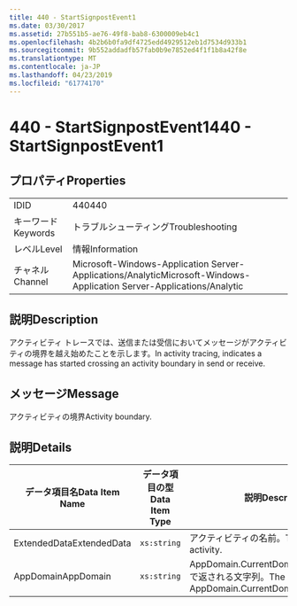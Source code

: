 ```yaml
---
title: 440 - StartSignpostEvent1
ms.date: 03/30/2017
ms.assetid: 27b551b5-ae76-49f8-bab8-6300009eb4c1
ms.openlocfilehash: 4b2b6b0fa9df4725edd4929512eb1d7534d933b1
ms.sourcegitcommit: 9b552addadfb57fab0b9e7852ed4f1f1b8a42f8e
ms.translationtype: MT
ms.contentlocale: ja-JP
ms.lasthandoff: 04/23/2019
ms.locfileid: "61774170"
---
```

# <a name="440---startsignpostevent1"></a><span data-ttu-id="7d8a2-102">440 - StartSignpostEvent1</span><span class="sxs-lookup"><span data-stu-id="7d8a2-102">440 - StartSignpostEvent1</span></span>
## <a name="properties"></a><span data-ttu-id="7d8a2-103">プロパティ</span><span class="sxs-lookup"><span data-stu-id="7d8a2-103">Properties</span></span>  
  
|||  
|-|-|  
|<span data-ttu-id="7d8a2-104">ID</span><span class="sxs-lookup"><span data-stu-id="7d8a2-104">ID</span></span>|<span data-ttu-id="7d8a2-105">440</span><span class="sxs-lookup"><span data-stu-id="7d8a2-105">440</span></span>|  
|<span data-ttu-id="7d8a2-106">キーワード</span><span class="sxs-lookup"><span data-stu-id="7d8a2-106">Keywords</span></span>|<span data-ttu-id="7d8a2-107">トラブルシューティング</span><span class="sxs-lookup"><span data-stu-id="7d8a2-107">Troubleshooting</span></span>|  
|<span data-ttu-id="7d8a2-108">レベル</span><span class="sxs-lookup"><span data-stu-id="7d8a2-108">Level</span></span>|<span data-ttu-id="7d8a2-109">情報</span><span class="sxs-lookup"><span data-stu-id="7d8a2-109">Information</span></span>|  
|<span data-ttu-id="7d8a2-110">チャネル</span><span class="sxs-lookup"><span data-stu-id="7d8a2-110">Channel</span></span>|<span data-ttu-id="7d8a2-111">Microsoft-Windows-Application Server-Applications/Analytic</span><span class="sxs-lookup"><span data-stu-id="7d8a2-111">Microsoft-Windows-Application Server-Applications/Analytic</span></span>|  
  
## <a name="description"></a><span data-ttu-id="7d8a2-112">説明</span><span class="sxs-lookup"><span data-stu-id="7d8a2-112">Description</span></span>  
 <span data-ttu-id="7d8a2-113">アクティビティ トレースでは、送信または受信においてメッセージがアクティビティの境界を越え始めたことを示します。</span><span class="sxs-lookup"><span data-stu-id="7d8a2-113">In activity tracing, indicates a message has started crossing an activity boundary in send or receive.</span></span>  
  
## <a name="message"></a><span data-ttu-id="7d8a2-114">メッセージ</span><span class="sxs-lookup"><span data-stu-id="7d8a2-114">Message</span></span>  
 <span data-ttu-id="7d8a2-115">アクティビティの境界</span><span class="sxs-lookup"><span data-stu-id="7d8a2-115">Activity boundary.</span></span>  
  
## <a name="details"></a><span data-ttu-id="7d8a2-116">説明</span><span class="sxs-lookup"><span data-stu-id="7d8a2-116">Details</span></span>  
  
|<span data-ttu-id="7d8a2-117">データ項目名</span><span class="sxs-lookup"><span data-stu-id="7d8a2-117">Data Item Name</span></span>|<span data-ttu-id="7d8a2-118">データ項目の型</span><span class="sxs-lookup"><span data-stu-id="7d8a2-118">Data Item Type</span></span>|<span data-ttu-id="7d8a2-119">説明</span><span class="sxs-lookup"><span data-stu-id="7d8a2-119">Description</span></span>|  
|--------------------|--------------------|-----------------|  
|<span data-ttu-id="7d8a2-120">ExtendedData</span><span class="sxs-lookup"><span data-stu-id="7d8a2-120">ExtendedData</span></span>|`xs:string`|<span data-ttu-id="7d8a2-121">アクティビティの名前。</span><span class="sxs-lookup"><span data-stu-id="7d8a2-121">The name of the activity.</span></span>|  
|<span data-ttu-id="7d8a2-122">AppDomain</span><span class="sxs-lookup"><span data-stu-id="7d8a2-122">AppDomain</span></span>|`xs:string`|<span data-ttu-id="7d8a2-123">AppDomain.CurrentDomain.FriendlyName で返される文字列。</span><span class="sxs-lookup"><span data-stu-id="7d8a2-123">The string returned by AppDomain.CurrentDomain.FriendlyName.</span></span>|
